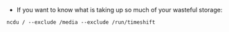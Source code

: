 * If you want to know what is taking up so much of your wasteful storage:
```
ncdu / --exclude /media --exclude /run/timeshift
```
